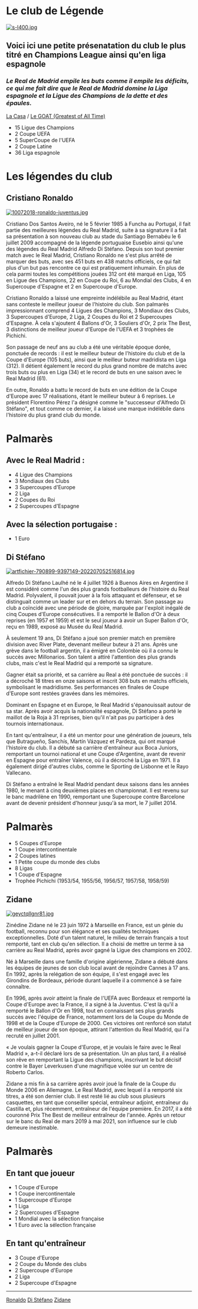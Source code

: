 # 
# Le club de Légende
[![s-l400.jpg](https://i.postimg.cc/zffRcfDk/s-l400.jpg)](https://postimg.cc/K1dzKxMK)
## Voici ici une petite présenatation du club le plus titré en Champions League ainsi qu'en liga espagnole

### *Le  Real de Madrid empile les buts comme il empile les déficits, ce qui me fait dire que le Real de Madrid domine la Liga espagnole et la Ligue des Champions de la dette et des épaules.*
[La Casa](https://fr.wikipedia.org/wiki/Real_Madrid_Club_de_F%C3%BAtbol) / [Le GOAT (Greatest of All Time)](https://www.si.com/soccer/2016/05/28/video-cristiano-ronaldo-yells-si-champions-league-final)

- 15 Ligue des Champions
- 2 Coupe UEFA
- 5 SuperCoupe de l'UEFA
- 2 Coupe Latine
- 36 Liga espagnole
# Les légendes du club
## Cristiano Ronaldo
[![10072018-ronaldo-juventus.jpg](https://i.postimg.cc/qvYrpKRD/10072018-ronaldo-juventus.jpg)](https://postimg.cc/RWcyRNww)

Cristiano Dos Santos Aveiro, né le 5 février 1985 à Funcha au Portugal, il fait partie des meilleures légendes du Real Madrid, suite à sa signature il a fait sa présentation à son nouveau club au stade du Santiago Bernabéu le 6 juillet 2009 accompagné de la légende portuguaise Eusebio ainsi qu'une des légendes du Real Madrid Alfredo Di Stéfano. Depuis son tout premier match avec le Real Madrid, Cristiano Ronaldo ne s'est plus arrêté de marquer des buts, avec ses 451 buts en 438 matchs officiels, ce qui fait plus d'un but pas rencontre ce qui est pratiquement inhumain. En plus de cela parmi toutes les compétitions jouées 312 ont été marqué en Liga, 105 en Ligue des Champions, 22 en Coupe du Roi, 6 au Mondial des Clubs, 4 en Supercoupe d'Espagne et 2 en Supercoupe d'Europe.

Cristiano Ronaldo a laissé une empreinte indélébile au Real Madrid, étant sans conteste le meilleur joueur de l'histoire du club. Son palmarès impressionnant comprend 4 Ligues des Champions, 3 Mondiaux des Clubs, 3 Supercoupes d'Europe, 2 Liga, 2 Coupes du Roi et 2 Supercoupes d'Espagne. À cela s'ajoutent 4 Ballons d'Or, 3 Souliers d'Or, 2 prix The Best, 3 distinctions de meilleur joueur d'Europe de l'UEFA et 3 trophées de Pichichi.

Son passage de neuf ans au club a été une véritable époque dorée, ponctuée de records : il est le meilleur buteur de l'histoire du club et de la Coupe d'Europe (105 buts), ainsi que le meilleur buteur madridista en Liga (312). Il détient également le record du plus grand nombre de matchs avec trois buts ou plus en Liga (34) et le record de buts en une saison avec le Real Madrid (61).

En outre, Ronaldo a battu le record de buts en une édition de la Coupe d'Europe avec 17 réalisations, étant le meilleur buteur à 6 reprises. Le président Florentino Pérez l'a désigné comme le "successeur d'Alfredo Di Stéfano", et tout comme ce dernier, il a laissé une marque indélébile dans l'histoire du plus grand club du monde.
# Palmarès 
## Avec le Real Madrid : 
- 4 Ligue des Champions
- 3 Mondiaux des Clubs
- 3 Supercoupes d'Europe
- 2 Liga
- 2 Coupes du Roi
- 2 Supercoupes d'Espagne
## Avec la sélection portugaise : 
- 1 Euro 
## Di Stéfano
[![artfichier-790899-9397149-202207052516814.jpg](https://i.postimg.cc/7PMqSbsb/artfichier-790899-9397149-202207052516814.jpg)](https://postimg.cc/bdrXhYjj)

Alfredo Di Stéfano Laulhé né le 4 juillet 1926 à Buenos Aires en Argentine il est considéré comme l'un des plus grands footballeurs de l'histoire du Real Madrid. Polyvalent, il pouvait jouer à la fois attaquant et défenseur, et se distinguait comme un leader sur et en dehors du terrain. Son passage au club a coïncidé avec une période de gloire, marquée par l'exploit inégalé de cinq Coupes d'Europe consécutives. Il a remporté le Ballon d'Or à deux reprises (en 1957 et 1959) et est le seul joueur à avoir un Super Ballon d'Or, reçu en 1989, exposé au Musée du Real Madrid.

À seulement 19 ans, Di Stéfano a joué son premier match en première division avec River Plate, devenant meilleur buteur à 21 ans. Après une grève dans le football argentin, il a émigré en Colombie où il a connu le succès avec Millonarios. Son talent a attiré l'attention des plus grands clubs, mais c'est le Real Madrid qui a remporté sa signature.

Gagner était sa priorité, et sa carrière au Real a été ponctuée de succès : il a décroché 18 titres en onze saisons et inscrit 308 buts en matchs officiels, symbolisant le madridisme. Ses performances en finales de Coupe d'Europe sont restées gravées dans les mémoires.

Dominant en Espagne et en Europe, le Real Madrid s'épanouissait autour de sa star. Après avoir acquis la nationalité espagnole, Di Stéfano a porté le maillot de la Roja à 31 reprises, bien qu'il n'ait pas pu participer à des tournois internationaux.

En tant qu'entraîneur, il a été un mentor pour une génération de joueurs, tels que Butragueño, Sanchís, Martín Vázquez et Pardeza, qui ont marqué l'histoire du club. Il a débuté sa carrière d'entraîneur aux Boca Juniors, remportant un tournoi national et une Coupe d'Argentine, avant de revenir en Espagne pour entraîner Valence, où il a décroché la Liga en 1971. Il a également dirigé d'autres clubs, comme le Sporting de Lisbonne et le Rayo Vallecano.

Di Stéfano a entraîné le Real Madrid pendant deux saisons dans les années 1980, le menant à cinq deuxièmes places en championnat. Il est revenu sur le banc madrilène en 1990, remportant une Supercoupe contre Barcelone avant de devenir président d'honneur jusqu'à sa mort, le 7 juillet 2014.
# Palmarès
- 5 Coupes d'Europe
- 1 Coupe intercontinentale
- 2 Coupes latines
- 1 Petite coupe du monde des clubs
- 8 Ligas
- 1 Coupe d'Espagne
- Trophée Pichichi (1953/54, 1955/56, 1956/57, 1957/58, 1958/59)
## Zidane
[![geyctqllgnr81.jpg](https://i.postimg.cc/bJ1pCvqC/geyctqllgnr81.jpg)](https://postimg.cc/XGNRX4Gd) 

Zinédine Zidane né le 23 juin 1972 à Marseille en France, est un génie du football, reconnu pour son élégance et ses qualités techniques exceptionnelles. Doté d'un talent naturel, le milieu de terrain français a tout remporté, tant en club qu'en sélection. Il a choisi de mettre un terme à sa carrière au Real Madrid, après avoir gagné la Ligue des champions en 2002.

Né à Marseille dans une famille d'origine algérienne, Zidane a débuté dans les équipes de jeunes de son club local avant de rejoindre Cannes à 17 ans. En 1992, après la relégation de son équipe, il s'est engagé avec les Girondins de Bordeaux, période durant laquelle il a commencé à se faire connaître.

En 1996, après avoir atteint la finale de l'UEFA avec Bordeaux et remporté la Coupe d'Europe avec la France, il a signé à la Juventus. C'est là qu'il a remporté le Ballon d'Or en 1998, tout en connaissant ses plus grands succès avec l'équipe de France, notamment lors de la Coupe du Monde de 1998 et de la Coupe d'Europe de 2000. Ces victoires ont renforcé son statut de meilleur joueur de son époque, attirant l'attention du Real Madrid, qui l'a recruté en juillet 2001.

« Je voulais gagner la Coupe d'Europe, et je voulais le faire avec le Real Madrid », a-t-il déclaré lors de sa présentation. Un an plus tard, il a réalisé son rêve en remportant la Ligue des champions, inscrivant le but décisif contre le Bayer Leverkusen d'une magnifique volée sur un centre de Roberto Carlos.

Zidane a mis fin à sa carrière après avoir joué la finale de la Coupe du Monde 2006 en Allemagne. Le Real Madrid, avec lequel il a remporté six titres, a été son dernier club. Il est resté lié au club sous plusieurs casquettes, en tant que conseiller spécial, entraîneur adjoint, entraîneur du Castilla et, plus récemment, entraîneur de l'équipe première. En 2017, il a été couronné Prix The Best de meilleur entraîneur de l'année. Après un retour sur le banc du Real de mars 2019 à mai 2021, son influence sur le club demeure inestimable.

# Palmarès
## En tant que joueur
- 1 Coupe d'Europe
- 1 Coupe inercontinentale
- 1 Supercoupe d'Europe
- 1 Liga
- 2 Supercoupes d'Espagne
- 1 Mondial avec la sélection française
- 1 Euro avec la sélection française
## En tant qu'entraîneur
- 3 Coupe d'Europe
- 2 Coupe du Monde des clubs
- 2 Supercoupe d'Europe
- 2 Liga
- 2 Supercoupe d'Espagne

------------------------

[Ronaldo](https://www.realmadrid.com/fr-FR/le-club/histoire/legendes-football/cristiano-ronaldo-dos-santos-aveiro)
[Di Stéfano](https://www.realmadrid.com/fr-FR/le-club/histoire/legendes-football/alfredo-di-stefano-laulhe)
[Zidane](https://www.realmadrid.com/fr-FR/le-club/histoire/legendes-football/zinedine-zidane)


